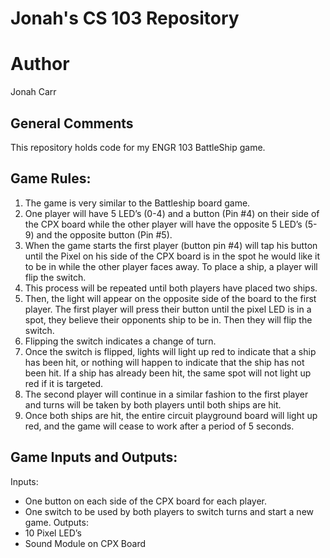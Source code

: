 # Jonah's CS 103 Repository

# Author
Jonah Carr

## General Comments
This repository holds code for my ENGR 103 BattleShip game.

## Game Rules: 
1.	The game is very similar to the Battleship board game.
2.	One player will have 5 LED’s (0-4) and a button (Pin #4) on their side of the CPX board while the other player will have the opposite 5 LED’s (5-9) and the opposite button (Pin #5).
3.	When the game starts the first player (button pin #4) will tap his button until the Pixel on his side of the CPX board is in the spot he would like it to be in while the other player faces away. To place a ship, a player will flip the switch.
4.	This process will be repeated until both players have placed two ships.
5.	Then, the light will appear on the opposite side of the board to the first player. The first player will press their button until the pixel LED is in a spot, they believe their opponents ship to be in. Then they will flip the switch. 
6.	Flipping the switch indicates a change of turn.
7.	Once the switch is flipped, lights will light up red to indicate that a ship has been hit, or nothing will happen to indicate that the ship has not been hit. If a ship has already been hit, the same spot will not light up red if it is targeted.
8.	The second player will continue in a similar fashion to the first player and turns will be taken by both players until both ships are hit.
9.	Once both ships are hit, the entire circuit playground board will light up red, and the game will cease to work after a period of 5 seconds.

## Game Inputs and Outputs:
Inputs:
-	One button on each side of the CPX board for each player.
-	One switch to be used by both players to switch turns and start a new game.
Outputs:
-	10 Pixel LED’s
-	Sound Module on CPX Board
